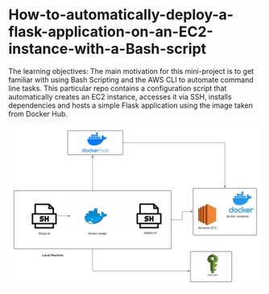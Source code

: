 # How-to-automatically-deploy-a-flask-application-on-an-EC2-instance-with-a-Bash-script


The learning objectives:
The main motivation for this mini-project is to get familiar with using Bash Scripting and the AWS CLI to automate command line tasks. This particular repo contains a configuration script that automatically creates an EC2 instance, accesses it via SSH, installs dependencies and hosts a simple Flask application using the image taken from Docker Hub.

![A high-level overview of the architecture](/assets/images/img.jpeg)

